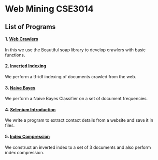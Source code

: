 # Web Mining CSE3014


## List of Programs

#### 1. [Web Crawlers](./Web_Crawlers_Lab_1)

In this we use the Beautiful soap library to develop crawlers with basic functions.

#### 2. [Inverted Indexing](./Inverted_Indexing_Lab_2)

We perform a tf-idf indexing of documents crawled from the web.

#### 3. [Naive Bayes](./Naive_Bayes_Lab_3)

We perform a Naive Bayes Classifier on a set of document frequencies.

#### 4. [Selenium Introduction](./Selenium_Extract_Contact_Lab_4)

We write a program to extract contact details from a website and save it in files.

#### 5. [Index Compression](./Index_Compression_Lab_5)

We construct an inverted index to a set of 3 documents and also perform index compression.

